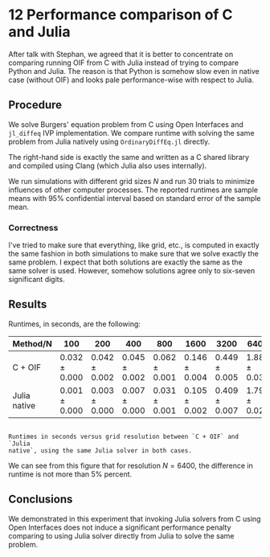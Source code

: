 # 12 Performance comparison of C and Julia

After talk with Stephan, we agreed that it is better
to concentrate on comparing running OIF from C with Julia instead of
trying to compare Python and Julia.
The reason is that Python is somehow slow even in native case (without OIF)
and looks pale performance-wise with respect to Julia.


## Procedure

We solve Burgers' equation problem from C using Open Interfaces and
`jl_diffeq` IVP implementation.
We compare runtime with solving the same problem from Julia natively
using `OrdinaryDiffEq.jl` directly.

The right-hand side is exactly the same and written as a C shared library
and compiled using Clang (which Julia also uses internally).

We run simulations with different grid sizes $N$ and run 30 trials
to minimize influences of other computer processes.
The reported runtimes are sample means with 95% confidential interval
based on standard error of the sample mean.

### Correctness

I've tried to make sure that everything, like grid, etc., is computed
in exactly the same fashion in both simulations to make sure that we solve
exactly the same problem.
I expect that both solutions are exactly the same as the same solver is used.
However, somehow solutions agree only to six-seven significant digits.


## Results

Runtimes, in seconds, are the following:

 | Method/N     | 100           | 200           | 400           | 800           | 1600          | 3200          | 6400          |
 | ----------   | -----------   | -----------   | -----------   | -----------   | -----------   | -----------   | -----------   |
 | C + OIF      | 0.032 ± 0.000 | 0.042 ± 0.002 | 0.045 ± 0.002 | 0.062 ± 0.001 | 0.146 ± 0.004 | 0.449 ± 0.005 | 1.881 ± 0.031 |
 | Julia native | 0.001 ± 0.000 | 0.003 ± 0.000 | 0.007 ± 0.000 | 0.031 ± 0.001 | 0.105 ± 0.002 | 0.409 ± 0.007 | 1.790 ± 0.024 |

```{figure} _assets/perf-c-vs-julia.png

Runtimes in seconds versus grid resolution between `C + OIF` and `Julia
native`, using the same Julia solver in both cases.
```

We can see from this figure that for resolution $N = 6400$, the difference
in runtime is not more than 5% percent.


## Conclusions

We demonstrated in this experiment that invoking Julia solvers from C using
Open Interfaces does not induce a significant performance penalty comparing
to using Julia solver directly from Julia to solve the same problem.
